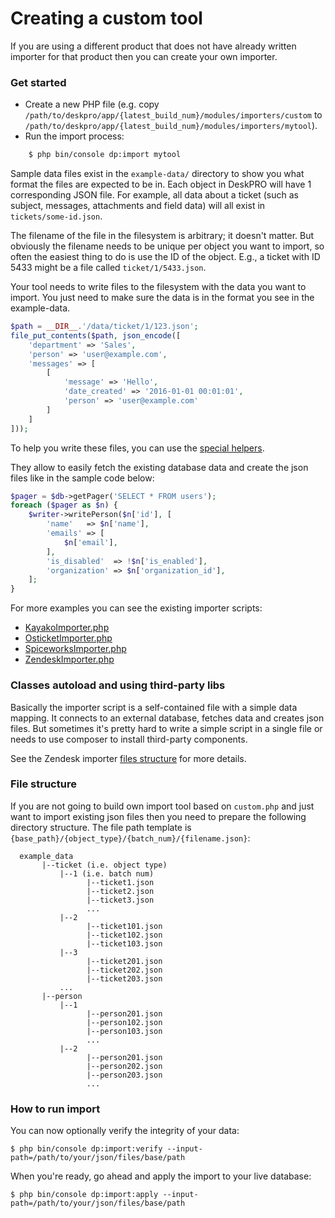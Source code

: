 # Creating a custom tool

If you are using a different product that does not have already written importer for that product then you can create your own importer.

### Get started

* Create a new PHP file (e.g. copy `/path/to/deskpro/app/{latest_build_num}/modules/importers/custom` to `/path/to/deskpro/app/{latest_build_num}/modules/importers/mytool`).
* Run the import process:

```bash
    $ php bin/console dp:import mytool
```

Sample data files exist in the `example-data/` directory to show you what format the files are expected to be in. 
Each object in DeskPRO will have 1 corresponding JSON file. For example, all data about a ticket (such as subject, messages, attachments and field data) will all exist in `tickets/some-id.json`.

The filename of the file in the filesystem is arbitrary; it doesn't matter. But obviously the filename needs to be unique per object you want to import, so often the easiest thing to do is use the ID of the object. 
E.g., a ticket with ID 5433 might be a file called `ticket/1/5433.json`.

Your tool needs to write files to the filesystem with the data you want to import. You just need to make sure the data is in the format you see in the example-data.

```php
$path = __DIR__.'/data/ticket/1/123.json';
file_put_contents($path, json_encode([
    'department' => 'Sales',
    'person' => 'user@example.com',
    'messages' => [
        [
            'message' => 'Hello',
            'date_created' => '2016-01-01 00:01:01',
            'person' => 'user@example.com'
        ]
    ]
]));
```

To help you write these files, you can use the [special helpers](../../inc/Helpers). 

They allow to easily fetch the existing database data and create the json files like in the sample code below:

```php
$pager = $db->getPager('SELECT * FROM users');
foreach ($pager as $n) {
    $writer->writePerson($n['id'], [
        'name'   => $n['name'],
        'emails' => [
            $n['email'],
        ],
        'is_disabled'  => !$n['is_enabled'],
        'organization' => $n['organization_id'],
    ];
}
```

For more examples you can see the existing importer scripts:

 - [KayakoImporter.php](../kayako/src/Kayako/KayakoImporter.php)
 - [OsticketImporter.php](../osticket/src/Osticket/OsticketImporter.php)
 - [SpiceworksImporter.php](../spiceworks/src/Spiceworks/SpiceworksImporter.php)
 - [ZendeskImporter.php](../zendesk/src/Zendesk/ZendeskImporter.php)

### Classes autoload and using third-party libs

Basically the importer script is a self-contained file with a simple data mapping. It connects to an external database, fetches data and creates json files.
But sometimes it's pretty hard to write a simple script in a single file or needs to use composer to install third-party components.

See the Zendesk importer [files structure](../zendesk) for more details.

### File structure

If you are not going to build own import tool based on `custom.php` and just want to import existing json files then you need to prepare the following directory structure. The file path template is `{base_path}/{object_type}/{batch_num}/{filename.json}`:

```
  example_data
       |--ticket (i.e. object type)
           |--1 (i.e. batch num)
                 |--ticket1.json
                 |--ticket2.json
                 |--ticket3.json
                 ...
           |--2
                 |--ticket101.json
                 |--ticket102.json
                 |--ticket103.json
           |--3
                 |--ticket201.json
                 |--ticket202.json
                 |--ticket203.json
           ...
       |--person
           |--1 
                 |--person201.json 
                 |--person102.json 
                 |--person103.json
                 ...
           |--2 
                 |--person201.json 
                 |--person202.json 
                 |--person203.json 
                 ...
```

### How to run import

You can now optionally verify the integrity of your data:

`$ php bin/console dp:import:verify --input-path=/path/to/your/json/files/base/path`

When you're ready, go ahead and apply the import to your live database:

`$ php bin/console dp:import:apply --input-path=/path/to/your/json/files/base/path`
